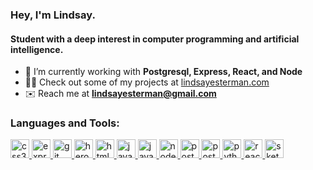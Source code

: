 <h3 align="left">Hey, I'm Lindsay. </h3>
<h4 align="left"> Student with a deep interest in computer programming and artificial intelligence.</h4>

-  🍃 I’m currently working with **Postgresql, Express, React, and Node**
- 👩‍💻 Check out some of my projects at [lindsayesterman.com](http://lindsayesterman.com)
- ✉️ Reach me at **lindsayesterman@gmail.com**

<h3 align="left">Languages and Tools:</h3>

<p align="left"> <a href="https://www.w3schools.com/css/" target="_blank"> <img
            src="https://devicons.github.io/devicon/devicon.git/icons/css3/css3-original-wordmark.svg" alt="css3"
            width="30" height="30" /> </a> <a href="https://expressjs.com" target="_blank"> <img
            src="https://devicons.github.io/devicon/devicon.git/icons/express/express-original-wordmark.svg"
            alt="express" width="30" height="30" /> </a> <a href="https://git-scm.com/" target="_blank"> <img
            src="https://www.vectorlogo.zone/logos/git-scm/git-scm-icon.svg" alt="git" width="30" height="30" /> </a> <a
        href="https://heroku.com" target="_blank"> <img src="https://www.vectorlogo.zone/logos/heroku/heroku-icon.svg"
            alt="heroku" width="30" height="30" /> </a> <a href="https://www.w3.org/html/" target="_blank"> <img
            src="https://devicons.github.io/devicon/devicon.git/icons/html5/html5-original-wordmark.svg" alt="html5"
            width="30" height="30" /> </a> <a href="https://www.java.com" target="_blank"> <img
            src="https://devicons.github.io/devicon/devicon.git/icons/java/java-original-wordmark.svg" alt="java"
            width="30" height="30" /> </a> <a href="https://developer.mozilla.org/en-US/docs/Web/JavaScript"
        target="_blank"> <img
            src="https://devicons.github.io/devicon/devicon.git/icons/javascript/javascript-original.svg"
            alt="javascript" width="30" height="30" /> </a> <a href="https://nodejs.org" target="_blank"> <img
            src="https://devicons.github.io/devicon/devicon.git/icons/nodejs/nodejs-original-wordmark.svg" alt="nodejs"
            width="30" height="30" /> </a> <a href="https://www.postgresql.org" target="_blank"> <img
            src="https://devicons.github.io/devicon/devicon.git/icons/postgresql/postgresql-original-wordmark.svg"
            alt="postgresql" width="30" height="30" /> </a> <a href="https://postman.com" target="_blank"> <img
            src="https://www.vectorlogo.zone/logos/getpostman/getpostman-icon.svg" alt="postman" width="30"
            height="30" /> </a> <a href="https://www.python.org" target="_blank"> <img
            src="https://devicons.github.io/devicon/devicon.git/icons/python/python-original.svg" alt="python"
            width="30" height="30" /> </a> <a href="https://reactjs.org/" target="_blank"> <img
            src="https://devicons.github.io/devicon/devicon.git/icons/react/react-original-wordmark.svg" alt="react"
            width="30" height="30" /> </a> <a href="https://www.sketch.com/" target="_blank"> <img
            src="https://www.vectorlogo.zone/logos/sketchapp/sketchapp-icon.svg" alt="sketch" width="30" height="30" />
    </a> </p>
